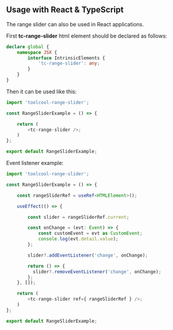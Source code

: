 ## Usage with React & TypeScript

The range slider can also be used in React applications. 

First **tc-range-slider** html element should be declared as follows:

```typescript
declare global {
    namespace JSX {
        interface IntrinsicElements {
            'tc-range-slider': any;
        }
    }
}
```

Then it can be used like this:

```typescript
import 'toolcool-range-slider';

const RangeSliderExample = () => {

    return (
        <tc-range-slider />;
    )
};

export default RangeSliderExample;
```

Event listener example:

```typescript
import 'toolcool-range-slider';

const RangeSliderExample = () => {

    const rangeSliderRef = useRef<HTMLElement>();

    useEffect(() => {

        const slider = rangeSliderRef.current;

        const onChange = (evt: Event) => {
            const customEvent = evt as CustomEvent;
            console.log(evt.detail.value);
        };

        slider?.addEventListener('change', onChange);

        return () => {
          slider?.removeEventListener('change', onChange);
        };
    }, []);

    return (
        <tc-range-slider ref={ rangeSliderRef } />;
    )
};

export default RangeSliderExample;
```
